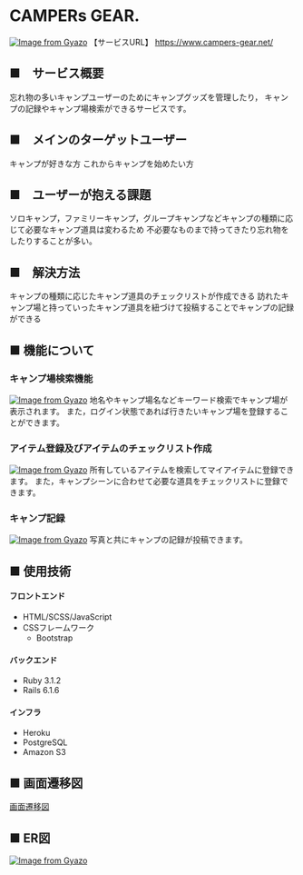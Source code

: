 # CAMPERs GEAR.

[![Image from Gyazo](https://i.gyazo.com/9df84a8e91a1e15c7ffe0472ecf735f4.jpg)](https://gyazo.com/9df84a8e91a1e15c7ffe0472ecf735f4)
【サービスURL】 https://www.campers-gear.net/

## ■　サービス概要
  忘れ物の多いキャンプユーザーのためにキャンプグッズを管理したり，
  キャンプの記録やキャンプ場検索ができるサービスです。

## ■　メインのターゲットユーザー
  キャンプが好きな方
  これからキャンプを始めたい方　

## ■　ユーザーが抱える課題
  ソロキャンプ，ファミリーキャンプ，グループキャンプなどキャンプの種類に応じて必要なキャンプ道具は変わるため
  不必要なものまで持ってきたり忘れ物をしたりすることが多い。

## ■　解決方法
  キャンプの種類に応じたキャンプ道具のチェックリストが作成できる
  訪れたキャンプ場と持っていったキャンプ道具を紐づけて投稿することでキャンプの記録ができる

## ■ 機能について
  ### キャンプ場検索機能
[![Image from Gyazo](https://i.gyazo.com/f8e5c90b6728af65f6a6a73eaa193528.jpg)](https://gyazo.com/f8e5c90b6728af65f6a6a73eaa193528)
地名やキャンプ場名などキーワード検索でキャンプ場が表示されます。
また，ログイン状態であれば行きたいキャンプ場を登録することができます。

  ### アイテム登録及びアイテムのチェックリスト作成
  [![Image from Gyazo](https://i.gyazo.com/1ec8acdf9d8f7298b021e3826a2ddc27.png)](https://gyazo.com/1ec8acdf9d8f7298b021e3826a2ddc27)
所有しているアイテムを検索してマイアイテムに登録できます。
また，キャンプシーンに合わせて必要な道具をチェックリストに登録できます。
  ### キャンプ記録
  [![Image from Gyazo](https://i.gyazo.com/08079bc40e842681eb4ffd2627286191.jpg)](https://gyazo.com/08079bc40e842681eb4ffd2627286191)
  写真と共にキャンプの記録が投稿できます。

## ■ 使用技術
  #### フロントエンド
  - HTML/SCSS/JavaScript
  - CSSフレームワーク
    - Bootstrap
    
  #### バックエンド
  - Ruby 3.1.2
  - Rails 6.1.6
  
  #### インフラ
  - Heroku
  - PostgreSQL
  - Amazon S3
  
  

## ■ 画面遷移図
  [画面遷移図](https://www.figma.com/file/M8oRK27PE1Le4l0L2S41uP/%E3%83%9D%E3%83%BC%E3%83%88%E3%83%95%E3%82%A9%E3%83%AA%E3%82%AA%E7%94%BB%E9%9D%A2%E9%81%B7%E7%A7%BB%E5%9B%B3?node-id=0%3A1)

## ■ ER図
  [![Image from Gyazo](https://i.gyazo.com/f9b6c0690a6207795fff844fc564dc99.png)](https://gyazo.com/f9b6c0690a6207795fff844fc564dc99)
